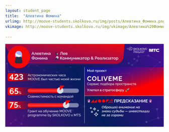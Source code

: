 ```yaml
---
layout: student_page
title:  "Алевтина Фомина"
urlimg: http://moove-students.skolkovo.ru/img/posts/Алевтина_Фомина.png
vkimage: http://moove-students.skolkovo.ru/img/vkimage/Алевтина%20Фомина%20для%20Вк.png

---
```

<img class="img-fluid" src="/img/posts/Алевтина_Фомина.png" alt="moove-2">
